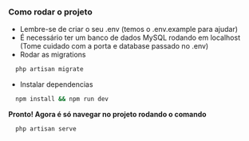 ### Como rodar o projeto

- Lembre-se de criar o seu .env (temos o .env.example para ajudar)
- É necessário ter um banco de dados MySQL rodando em localhost (Tome cuidado com a porta e database passado no .env)
- Rodar as migrations
```sh
  php artisan migrate
```
- Instalar dependencias
```sh
  npm install && npm run dev
```

**Pronto! Agora é só navegar no projeto rodando o comando**
```sh
  php artisan serve
```